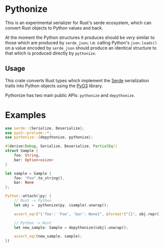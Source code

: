 # Pythonize

This is an experimental serializer for Rust's serde ecosystem, which can convert Rust objects to Python values and back.

At the moment the Python structures it produces should be _very_ similar to those which are produced by `serde_json`; i.e. calling Python's `json.loads()` on a value encoded by `serde_json` should produce an identical structure to
that which is produced directly by `pythonize`.

## Usage

This crate converts Rust types which implement the [Serde] serialization
traits into Python objects using the [PyO3] library.

Pythonize has two main public APIs: `pythonize` and `depythonize`.

</div>

[Serde]: https://github.com/serde-rs/serde
[PyO3]: https://github.com/PyO3/pyo3

# Examples

```rust
use serde::{Serialize, Deserialize};
use pyo3::prelude::*;
use pythonize::{depythonize, pythonize};

#[derive(Debug, Serialize, Deserialize, PartialEq)]
struct Sample {
    foo: String,
    bar: Option<usize>
}

let sample = Sample {
    foo: "Foo".to_string(),
    bar: None
};

Python::attach(|py| {
    // Rust -> Python
    let obj =  pythonize(py, &sample).unwrap();

    assert_eq!("{'foo': 'Foo', 'bar': None}", &format!("{}", obj.repr().unwrap()));

    // Python -> Rust
    let new_sample: Sample = depythonize(&obj).unwrap();

    assert_eq!(new_sample, sample);
})
```
